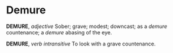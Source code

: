 # Demure

**DEMURE**, _adjective_ Sober; grave; modest; downcast; as a _demure_ countenance; a _demure_ abasing of the eye.

**DEMURE**, _verb intransitive_ To look with a grave countenance.